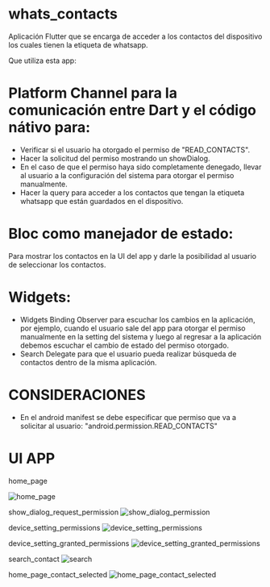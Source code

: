 # whats_contacts
 
 Aplicación Flutter que se encarga de acceder a los contactos del dispositivo los cuales tienen la etiqueta de whatsapp.
 
Que utiliza esta app:

# Platform Channel para la comunicación entre Dart y el código nátivo para:

- Verificar si el usuario ha otorgado el permiso de "READ_CONTACTS".
- Hacer la solicitud del permiso mostrando un showDialog.
- En el caso de que el permiso haya sido completamente denegado, llevar al usuario a la configuración del sistema para otorgar el permiso manualmente.
- Hacer la query para acceder a los contactos que tengan la etiqueta whatsapp que están guardados en el dispositivo.

# Bloc como manejador de estado: 
Para mostrar los contactos en la UI del app y darle la posibilidad al usuario de seleccionar los contactos.

# Widgets:
- Widgets Binding Observer para escuchar los cambios en la aplicación, por ejemplo, cuando el usuario sale del app para otorgar el permiso manualmente en la setting del sistema y luego al regresar a la aplicación debemos escuchar el cambio de estado del permiso otorgado.
- Search Delegate para que el usuario pueda realizar búsqueda de contactos dentro de la misma aplicación.


# CONSIDERACIONES
 
- En el android manifest se debe especificar que permiso que va a solicitar al usuario:
  "android.permission.READ_CONTACTS"

# UI APP
home_page

![home_page](https://github.com/user-attachments/assets/bffbf955-f420-4af7-a8be-0eff9639180c)

show_dialog_request_permission
![show_dialog_permission](https://github.com/user-attachments/assets/8d18d574-3f97-4307-8336-6c3d86702af6)

device_setting_permissions
![device_setting_permissions](https://github.com/user-attachments/assets/a2063d2e-f933-41da-8938-81052243f231)

device_setting_granted_permissions
 ![device_setting_granted_permissions](https://github.com/user-attachments/assets/dde50c15-7011-4c48-be74-35f841de735f)

search_contact
![search](https://github.com/user-attachments/assets/d70781ff-0fc9-44f7-940f-7da29f8efe6b)

home_page_contact_selected
![home_page_contact_selected](https://github.com/user-attachments/assets/2a63c135-49d8-455f-8967-86e3b7c3ee35)
